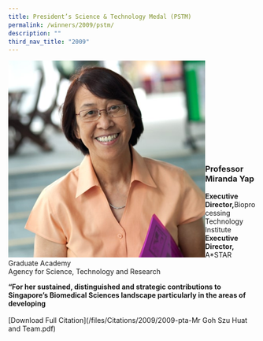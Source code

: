 ```yaml
---
title: President’s Science & Technology Medal (PSTM)
permalink: /winners/2009/pstm/
description: ""
third_nav_title: "2009"
---
```

<img src="/images/Winners/2009/2009-pstm-prof-miranda-yap.jpg" alt="Professor Miranda Yap" style="width:400px" align="left"/><br><br><br><br><br><br><br><br><br><br><br>

### **Professor Miranda Yap**
<b>Executive Director,</b>Bioprocessing Technology Institute <br>
<b>Executive Director,</b> A*STAR Graduate Academy<br>
Agency for Science, Technology and Research

<b>“For her sustained, distinguished and strategic contributions to Singapore’s Biomedical Sciences landscape particularly in the areas of developing</b><br><br>[Download Full Citation](/files/Citations/2009/2009-pta-Mr Goh Szu Huat and Team.pdf)
<br>